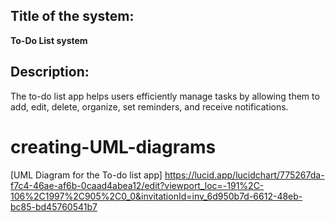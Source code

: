 ## Title of the system:
**To-Do List system**
## Description:
The to-do list app helps users efficiently manage tasks by allowing them to add, edit, delete, organize, set reminders, and receive notifications.
# creating-UML-diagrams
[UML Diagram for the To-do list app] https://lucid.app/lucidchart/775267da-f7c4-46ae-af6b-0caad4abea12/edit?viewport_loc=-191%2C-106%2C1997%2C905%2C0_0&invitationId=inv_6d950b7d-6612-48eb-bc85-bd45760541b7
